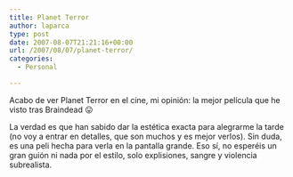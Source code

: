 ```yaml
---
title: Planet Terror
author: laparca
type: post
date: 2007-08-07T21:21:16+00:00
url: /2007/08/07/planet-terror/
categories:
  - Personal

---
```

Acabo de ver Planet Terror en el cine, mi opinión: la mejor película que he visto tras Braindead 😛

La verdad es que han sabido dar la estética exacta para alegrarme la tarde (no voy a entrar en detalles, que son muchos y es mejor verlos). Sin duda, es una peli hecha para verla en la pantalla grande. Eso sí, no esperéis un gran guión ni nada por el estilo, solo explisiones, sangre y violencia subrealista.